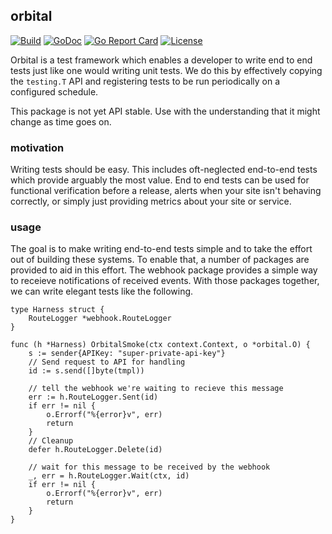 orbital
-------

[![Build](https://circleci.com/gh/segmentio/orbital.svg?style=shield&circle-token=d06625b898a4090cd613386530e9296a286b6c2b)](https://circleci.com/gh/segmentio/orbital)
[![GoDoc](https://godoc.org/github.com/segmentio/orbital?status.svg)](https://godoc.org/github.com/segmentio/orbital)
[![Go Report Card](https://goreportcard.com/badge/github.com/segmentio/orbital#)](https://goreportcard.com/report/github.com/segmentio/orbital)
[![License](https://img.shields.io/badge/license-MIT-5B74AD.svg)](https://github.com/segmentio/orbital/blob/master/LICENSE)

Orbital is a test framework which enables a developer to write end to end tests
just like one would writing unit tests.  We do this by effectively copying the
`testing.T` API and registering tests to be run periodically on a configured
schedule.

This package is not yet API stable.  Use with the understanding that it might
change as time goes on.

### motivation

Writing tests should be easy.  This includes oft-neglected end-to-end tests
which provide arguably the most value.  End to end tests can be used for
functional verification before a release, alerts when your site isn't behaving
correctly, or simply just providing metrics about your site or service.

### usage

The goal is to make writing end-to-end tests simple and to take the effort out
of building these systems.  To enable that, a number of packages are provided
to aid in this effort.  The webhook package provides a simple way to receieve
notifications of received events.  With those packages together, we can write
elegant tests like the following.


```
type Harness struct {
	RouteLogger *webhook.RouteLogger
}

func (h *Harness) OrbitalSmoke(ctx context.Context, o *orbital.O) {
	s := sender{APIKey: "super-private-api-key"}
	// Send request to API for handling
	id := s.send([]byte(tmpl))

	// tell the webhook we're waiting to recieve this message
	err := h.RouteLogger.Sent(id)
	if err != nil {
		o.Errorf("%{error}v", err)
		return
	}
	// Cleanup
	defer h.RouteLogger.Delete(id)

	// wait for this message to be received by the webhook
	_, err = h.RouteLogger.Wait(ctx, id)
	if err != nil {
		o.Errorf("%{error}v", err)
		return
	}
}
```
